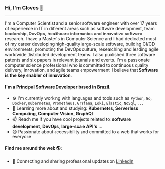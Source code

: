 ### Hi, I'm Cloves 👋
---

I'm a Computer Scientist and a senior software engineer with over 17 years of experience in IT in different areas such as software development, team leadership, DevOps, healthcare informatics and innovative software research. I have a Master's in Computer Science and I had dedicated most of my career developing high-quality large-scale software, building CI/CD environments, promoting the DevOps culture, researching and leading agile worldwide distributed development teams. I also published three software patents and six papers in relevant journals and events. I'm a passionate computer science professional who is committed to continuous quality delivery, innovation, and agile teams empowerment. I believe that **Software is the key enabler of innovation**.

#### I'm a Principal Software Developer based in Brazil.

- ⚙️ I'm currently working with languages and tools such as `Python`, `Go`, `Docker`, `Kubernetes`, `Prometheus`, `Grafana`, `Loki`, `Elastic`, `NoSql`, `...`
- 🌱 Learning more about and studying: **Kubernetes, Serverless Computing, Computer Vision, GraphQl**
- 📫 Reach me if you have cool projects related to: **software development**, **DevOps**, **large-scale API's** ...
- 😄 Passionate about accessibility and committed to a web that works for everyone

#### Find me around the web 🌎:
- 💼 Connecting and sharing professional updates on <a href="https://www.linkedin.com/in/cloves/">LinkedIn</a>
